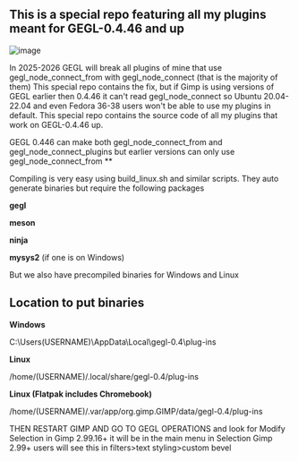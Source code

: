 ## This is a special repo featuring all my plugins meant for GEGL-0.4.46 and up
![image](https://github.com/LinuxBeaver/GEGL_PLUGIN_PRESERVABILITY_PROJECT/assets/78667207/1d50c68d-8d05-4b67-be90-96a47650ee82)

In 2025-2026 GEGL will break all plugins of mine that use gegl_node_connect_from with gegl_node_connect (that is the majority of them) This special repo contains the fix, but if Gimp is using versions of GEGL earlier then 0.4.46 it can't read gegl_node_connect so Ubuntu 20.04-22.04 and even Fedora 36-38 users won't be able to use my plugins in default.
This special repo contains the source code of all my plugins that work on GEGL-0.4.46 up.

GEGL 0.446 can make both gegl_node_connect_from and gegl_node_connect_plugins but earlier versions can only use gegl_node_connect_from **

Compiling is very easy using build_linux.sh and similar scripts. They auto generate binaries but require the following packages

**gegl**

**meson**

**ninja**

**mysys2** (if one is on Windows)

But we also have precompiled binaries for Windows and Linux

## Location to put binaries

**Windows**

 C:\Users\(USERNAME)\AppData\Local\gegl-0.4\plug-ins
 
 **Linux** 

 /home/(USERNAME)/.local/share/gegl-0.4/plug-ins
 
**Linux (Flatpak includes Chromebook)**

 /home/(USERNAME)/.var/app/org.gimp.GIMP/data/gegl-0.4/plug-ins

THEN RESTART GIMP AND GO TO GEGL OPERATIONS and look for Modify Selection in Gimp 2.99.16+ it will be in the main menu in Selection
Gimp 2.99+ users will see this in filters>text styling>custom bevel
